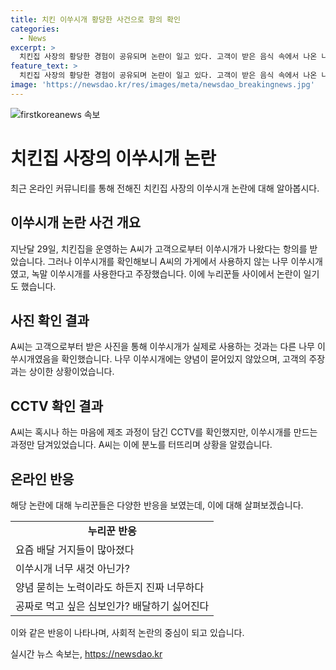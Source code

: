 ```yaml
---
title: 치킨 이쑤시개 황당한 사건으로 항의 확인
categories:
  - News
excerpt: >
  치킨집 사장의 황당한 경험이 공유되며 논란이 일고 있다. 고객이 받은 음식 속에서 나온 나무 이쑤시개 사진을 보고 업주는 당황했다. 고객의 주장을 확인해보니, 실제 사용하는 것과는 다른 이쑤시개였다. 업주는 고객의 주장을 반박하며 CCTV 영상도 확인했지만 노력한 흔적을 찾을 수 없었다. 이에 논란이 불거지며 누리꾼들은 분노를 표출했다. #자영업자 #치킨 #이쑤시개 #배달거지 #아프니까사장이다
feature_text: >
  치킨집 사장의 황당한 경험이 공유되며 논란이 일고 있다. 고객이 받은 음식 속에서 나온 나무 이쑤시개 사진을 보고 업주는 당황했다. 고객의 주장을 확인해보니, 실제 사용하는 것과는 다른 이쑤시개였다. 업주는 고객의 주장을 반박하며 CCTV 영상도 확인했지만 노력한 흔적을 찾을 수 없었다. 이에 논란이 불거지며 누리꾼들은 분노를 표출했다. #자영업자 #치킨 #이쑤시개 #배달거지 #아프니까사장이다
image: 'https://newsdao.kr/res/images/meta/newsdao_breakingnews.jpg'
---
```


<p><img src="https://newsdao.kr/res/images/meta/newsdao_breakingnews.jpg" alt="firstkoreanews 속보" /></p>

<h1>치킨집 사장의 이쑤시개 논란</h1>

<p data-ke-size="size16">최근 온라인 커뮤니티를 통해 전해진 치킨집 사장의 이쑤시개 논란에 대해 알아봅시다.</p>

<h2 data-ke-size="size26">이쑤시개 논란 사건 개요</h2>

<p data-ke-size="size16">지난달 29일, 치킨집을 운영하는 A씨가 고객으로부터 이쑤시개가 나왔다는 항의를 받았습니다. 그러나 이쑤시개를 확인해보니 A씨의 가게에서 사용하지 않는 나무 이쑤시개였고, 녹말 이쑤시개를 사용한다고 주장했습니다. 이에 누리꾼들 사이에서 논란이 일기도 했습니다.</p>

<h2 data-ke-size="size26">사진 확인 결과</h2>

<p data-ke-size="size16">A씨는 고객으로부터 받은 사진을 통해 이쑤시개가 실제로 사용하는 것과는 다른 나무 이쑤시개였음을 확인했습니다. 나무 이쑤시개에는 양념이 묻어있지 않았으며, 고객의 주장과는 상이한 상황이었습니다.</p>

<h2 data-ke-size="size26">CCTV 확인 결과</h2>

<p data-ke-size="size16">A씨는 혹시나 하는 마음에 제조 과정이 담긴 CCTV를 확인했지만, 이쑤시개를 만드는 과정만 담겨있었습니다. A씨는 이에 분노를 터뜨리며 상황을 알렸습니다.</p>

<h2 data-ke-size="size26">온라인 반응</h2>

<p data-ke-size="size16">해당 논란에 대해 누리꾼들은 다양한 반응을 보였는데, 이에 대해 살펴보겠습니다.</p>

<table>
    <tr>
        <td style="text-align: center; height: 17px;"><b>누리꾼 반응</b></td>
    </tr>
    <tr>
        <td>요즘 배달 거지들이 많아졌다</td>
    </tr>
    <tr>
        <td>이쑤시개 너무 새것 아닌가?</td>
    </tr>
    <tr>
        <td>양념 묻히는 노력이라도 하든지 진짜 너무하다</td>
    </tr>
    <tr>
        <td>공짜로 먹고 싶은 심보인가? 배달하기 싫어진다</td>
    </tr>
</table>

<p data-ke-size="size16">이와 같은 반응이 나타나며, 사회적 논란의 중심이 되고 있습니다.</p>
실시간 뉴스 속보는, <a href="https://newsdao.kr" rel="dofollow">https://newsdao.kr</a>


